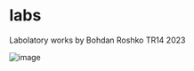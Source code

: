 # labs

Labolatory works by Bohdan Roshko TR14 2023

![image](https://github.com/BohdanRoshko/labs/assets/107959377/fdaed46e-fc7b-40c4-84f8-fb2d6d1860e5)
